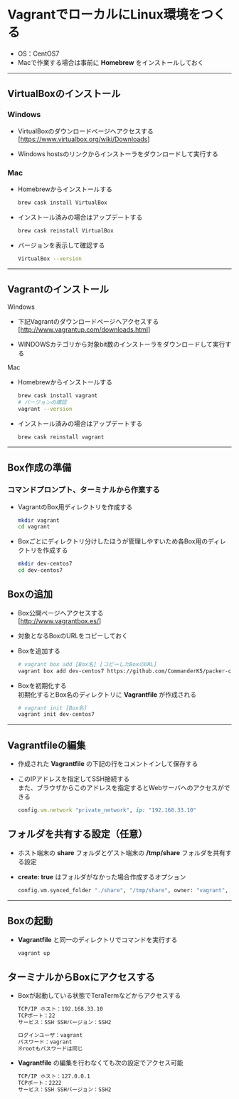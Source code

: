 # VagrantでローカルにLinux環境をつくる

* OS：CentOS7
* Macで作業する場合は事前に __Homebrew__ をインストールしておく

***

## VirtualBoxのインストール

### Windows

* VirtualBoxのダウンロードページへアクセスする  
[<https://www.virtualbox.org/wiki/Downloads>]

* Windows hostsのリンクからインストーラをダウンロードして実行する  

### Mac

* Homebrewからインストールする

  ```bash
  brew cask install VirtualBox
  ```

* インストール済みの場合はアップデートする

  ```bash
  brew cask reinstall VirtualBox
  ```

* バージョンを表示して確認する

  ```bash
  VirtualBox --version
  ```

***

## Vagrantのインストール

Windows

* 下記Vagrantのダウンロードページへアクセスする  
[<http://www.vagrantup.com/downloads.html>]

* WINDOWSカテゴリから対象bit数のインストーラをダウンロードして実行する

Mac

* Homebrewからインストールする

  ```bash
  brew cask install vagrant
  # バージョンの確認
  vagrant --version
  ```

* インストール済みの場合はアップデートする

  ```bash
  brew cask reinstall vagrant
  ```

***

## Box作成の準備

### コマンドプロンプト、ターミナルから作業する

* VagrantのBox用ディレクトリを作成する

  ```bash
  mkdir vagrant
  cd vagrant
  ```

* Boxごとにディレクトリ分けしたほうが管理しやすいため各Box用のディレクトリを作成する

  ```bash
  mkdir dev-centos7
  cd dev-centos7
  ```

## Boxの追加

* Box公開ページへアクセスする  
[<http://www.vagrantbox.es/>]

* 対象となるBoxのURLをコピーしておく

* Boxを追加する

  ```bash
  # vagrant box add [Box名] [コピーしたBoxのURL]
  vagrant box add dev-centos7 https://github.com/CommanderK5/packer-centos-template/releases/download/0.7.2/vagrant-centos-7.2.box
  ```

* Boxを初期化する  
初期化するとBox名のディレクトリに __Vagrantfile__ が作成される

  ```bash
  # vagrant init [Box名]
  vagrant init dev-centos7
  ```

***

## Vagrantfileの編集

* 作成された __Vagrantfile__ の下記の行をコメントインして保存する

* このIPアドレスを指定してSSH接続する  
  また、ブラウザからこのアドレスを指定するとWebサーバへのアクセスができる

  ```ruby
  config.vm.network "private_network", ip: "192.168.33.10"
  ```

## フォルダを共有する設定（任意）

* ホスト端末の __share__ フォルダとゲスト端末の __/tmp/share__ フォルダを共有する設定
* __create: true__ はフォルダがなかった場合作成するオプション

  ```bash
  config.vm.synced_folder "./share", "/tmp/share", owner: "vagrant", group: "vagrant" , create: true
  ```

***

## Boxの起動

* __Vagrantfile__ と同一のディレクトリでコマンドを実行する

  ```bash
  vagrant up
  ```

## ターミナルからBoxにアクセスする

* Boxが起動している状態でTeraTermなどからアクセスする

  ```bash
  TCP/IP ホスト：192.168.33.10
  TCPポート：22
  サービス：SSH SSHバージョン：SSH2
  ```

  ```bash
  ログインユーザ：vagrant
  パスワード：vagrant
  ※rootもパスワードは同じ
  ```

* __Vagrantfile__ の編集を行わなくても次の設定でアクセス可能

  ```bash
  TCP/IP ホスト：127.0.0.1
  TCPポート：2222
  サービス：SSH SSHバージョン：SSH2
  ```
